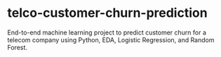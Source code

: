 # telco-customer-churn-prediction
End-to-end machine learning project to predict customer churn for a telecom company using Python, EDA, Logistic Regression, and Random Forest.
